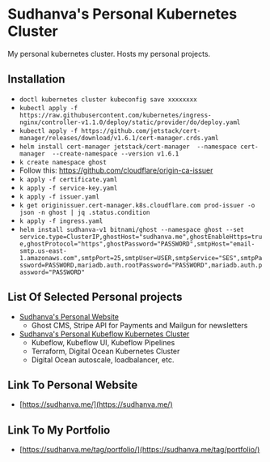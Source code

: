 # Sudhanva's Personal Kubernetes Cluster

My personal kubernetes cluster. Hosts my personal projects.

## Installation

* `doctl kubernetes cluster kubeconfig save xxxxxxxx`
* `kubectl apply -f https://raw.githubusercontent.com/kubernetes/ingress-nginx/controller-v1.1.0/deploy/static/provider/do/deploy.yaml`
* `kubectl apply -f https://github.com/jetstack/cert-manager/releases/download/v1.6.1/cert-manager.crds.yaml`
* `helm install cert-manager jetstack/cert-manager  --namespace cert-manager  --create-namespace --version v1.6.1`
* `k create namespace ghost`
* Follow this: https://github.com/cloudflare/origin-ca-issuer
* `k apply -f certificate.yaml`
* `k apply -f service-key.yaml`
* `k apply -f issuer.yaml`
* `k get originissuer.cert-manager.k8s.cloudflare.com prod-issuer -o json -n ghost | jq .status.condition`
* `k apply -f ingress.yaml`
* `helm install sudhanva-v1 bitnami/ghost --namespace ghost --set service.type=ClusterIP,ghostHost="sudhanva.me",ghostEnableHttps=true,ghostProtocol="https",ghostPassword="PASSWORD",smtpHost="email-smtp.us-east-1.amazonaws.com",smtpPort=25,smtpUser=USER,smtpService="SES",smtpPassword=PASSWORD,mariadb.auth.rootPassword="PASSWORD",mariadb.auth.password="PASSWORD"`

## List Of Selected Personal projects
* [Sudhanva's Personal Website](https://sudhanva.me)
  * Ghost CMS, Stripe API for Payments and Mailgun for newsletters
* [Sudhanva's Personal Kubeflow Kubernetes Cluster](https://kubeflow.sudhanva.me)
  * Kubeflow, Kubeflow UI, Kubeflow Pipelines
  * Terraform, Digital Ocean Kubernetes Cluster
  * Digital Ocean autoscale, loadbalancer, etc.

## Link To Personal Website
* [https://sudhanva.me/](https://sudhanva.me/)

## Link To My Portfolio
* [https://sudhanva.me/tag/portfolio/](https://sudhanva.me/tag/portfolio/)

